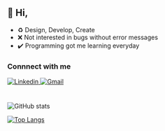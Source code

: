 ## 👋 Hi,

- ♻️ Design, Develop, Create
- ❌ Not interested in bugs without error messages
- ✔️ Programming got me learning everyday

### Connnect with me

<a href="https://www.linkedin.com/in/iankyalo/">
  <img
    alt="Linkedin"
    src="https://img.shields.io/badge/linkedin-0077B5?logo=linkedin&logoColor=white&style=for-the-badge"
  />
</a>

<a href="mailto:iankay777@gmail.com">
  <img
    alt="Gmail"
    src="https://img.shields.io/badge/Gmail-D14836?style=for-the-badge&logo=gmail&logoColor=white"
  />
</a>

#

![GitHub stats](https://github-readme-stats.vercel.app/api?username=kakaye-mkubwa&show_icons=true&theme=city_lights)

<!-- ![Top Langs](https://github-readme-stats.vercel.app/api/top-langs/?username=kakaye-mkubwa&theme=city_lights) -->

[![Top Langs](https://github-readme-stats.vercel.app/api/top-langs/?username=kakaye-mkubwa&langs_count=8)](https://github.com/kakaye-mkubwa/github-readme-stats)



<!---
kakaye-mkubwa/kakaye-mkubwa is a ✨ special ✨ repository because its `README.md` (this file) appears on your GitHub profile.
You can click the Preview link to take a look at your changes.
--->
